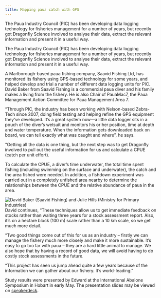 ```yaml
---
title: Mapping paua catch with GPS
---
```


The Paua Industry Council (PIC) has been developing data logging
technology for fisheries management for a number of years, but
recently got Dragonfly Science involved to analyse their data, extract
the relevant information and present it in a useful way.

<!--more-->

The Paua Industry Council (PIC) has been developing data logging
technology for fisheries management for a number of years, but
recently got Dragonfly Science involved to analyse their data, extract
the relevant information and present it in a useful way.

A Marlborough-based paua fishing company, Saavid Fishing Ltd, has
monitored its fishery using GPS-based technology for some years, and
helped develop and trial a number of different data logging units for
PIC. David Baker from Saavid Fishing is a commercial paua diver and
his family makes a living from the fishery. He is also Chair of
PauaMac7, the Paua Management Action Committee for Paua Management
Area 7.

“Through PIC, the industry has been working with Nelson-based
Zebra-Tech since 2007, doing field testing and helping refine the GPS
equipment they’ve developed. It’s a great system now—a little data
logger sits in a pouch of the diver’s wetsuit and monitors his or her
position, time at depth and water temperature. When the information
gets downloaded back on board, we can tell exactly what was caught and
where”, he says.

“Getting all the data is one thing, but the next step was to get
Dragonfly involved to pull out the useful information for us and
calculate a CPUE (catch per unit effort).

To calculate the CPUE, a diver’s time underwater, the total time spent
fishing (including swimming on the surface and underwater), the catch
and the area fished were needed. In addition, a fishdown experiment
was carried out in a completely unfished area nearby to determine the
relationships between the CPUE and the relative abundance of paua in
the area.

![David Baker (Saavid Fishing) and Julie Hills (Ministry for Primary
Industries)](../posts/2012-06-13-mapping-paua/Dave-and-Julie.png)David
continues, “These techniques allow us to get immediate feedback on
stocks rather than waiting three years for a stock assessment report.
Also, it’s on a hectare block (100 m) scale rather than a 10 km scale,
so we get much more detail.

“Two good things come out of this for us as an industry – firstly we
can manage the fishery much more closely and make it more sustainable.
It’s easy to go too far with paua – they are a hard little animal to
manage. We also hope that by having a record of good data, we will
avoid having to do costly stock assessments in the future.

“This project has seen us jump ahead quite a few years because of the
information we can gather about our fishery. It’s world-leading.”

Study results were presented by Edward at the International Abalone
Symposium in Hobart in early May. The presentation slides may be
viewed on
[speakerdeck](https://speakerdeck.com/edwardabraham/paua-catch-per-unit-effort-from-gps-dive-loggers).

